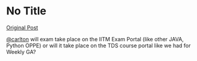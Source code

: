 # No Title

[Original Post](https://discourse.onlinedegree.iitm.ac.in/t/168832/9)

<p><a class="mention" href="/u/carlton">@carlton</a> will exam take place on the IITM Exam Portal (like other JAVA, Python OPPE) or will it take place on the TDS course portal like we had for Weekly GA?</p>